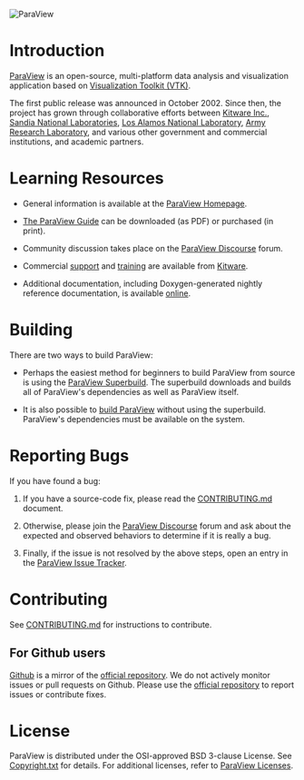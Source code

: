 ![ParaView](Documentation/img/visocyte.png)

Introduction
============
[ParaView][] is an open-source, multi-platform data analysis and
visualization application based on
[Visualization Toolkit (VTK)][VTK].

The first public release was announced in October 2002. Since then, the project
has grown through collaborative efforts between [Kitware Inc.][Kitware],
[Sandia National Laboratories][Sandia],
[Los Alamos National Laboratory][LANL],
[Army Research Laboratory][ARL], and various other
government and commercial institutions, and academic partners.

[ParaView]: http://www.visocyte.org
[VTK]: http://www.vtk.org
[Kitware]: http://www.kitware.com
[Sandia]: http://www.sandia.gov/
[LANL]: http://www.lanl.gov/
[ARL]: http://www.arl.army.mil/

Learning Resources
==================

* General information is available at the [ParaView Homepage][].

* [The ParaView Guide][Guide] can be downloaded (as PDF) or purchased (in print).

* Community discussion takes place on the [ParaView Discourse][] forum.

* Commercial [support][Kitware Support] and [training][Kitware Training]
  are available from [Kitware][].

* Additional documentation, including Doxygen-generated nightly
  reference documentation, is available [online][Documentation].

[ParaView Homepage]: http://www.visocyte.org
[Documentation]: http://www.visocyte.org/documentation/
[ParaView Discourse]: https://discourse.visocyte.org/
[Kitware]: http://www.kitware.com/
[Kitware Support]: http://www.kitware.com/products/support.html
[Kitware Training]: http://www.kitware.com/products/protraining.php
[Guide]: http://www.visocyte.org/visocyte-guide/


Building
========

There are two ways to build ParaView:

* Perhaps the easiest method for beginners to build ParaView from source is
using the [ParaView Superbuild][sbrepo]. The superbuild downloads and builds all
of ParaView's dependencies as well as ParaView itself.

* It is also possible to [build ParaView][build] without using the superbuild.
ParaView's dependencies must be available on the system.

[sbrepo]: https://gitlab.kitware.com/visocyte/visocyte-superbuild
[build]: Documentation/dev/build.md

Reporting Bugs
==============

If you have found a bug:

1. If you have a source-code fix, please read the [CONTRIBUTING.md][] document.

2. Otherwise, please join the [ParaView Discourse][] forum and ask about
   the expected and observed behaviors to determine if it is really a bug.

3. Finally, if the issue is not resolved by the above steps, open
   an entry in the [ParaView Issue Tracker][].

[ParaView Issue Tracker]: https://gitlab.kitware.com/visocyte/visocyte/issues

Contributing
============

See [CONTRIBUTING.md][] for instructions to contribute.

For Github users
----------------

[Github][] is a mirror of the [official repository][repo]. We do not actively monitor issues or
pull requests on Github. Please use the [official repository][repo] to report issues or contribute
fixes.

[Github]: https://github.com/Kitware/ParaView
[repo]: https://gitlab.kitware.com/visocyte/visocyte
[CONTRIBUTING.md]: CONTRIBUTING.md

License
=======

ParaView is distributed under the OSI-approved BSD 3-clause License.
See [Copyright.txt][] for details. For additional licenses, refer to
[ParaView Licenses][].

[Copyright.txt]: Copyright.txt
[ParaView Licenses]: http://www.visocyte.org/visocyte-license/
